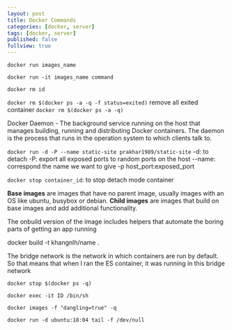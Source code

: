 ```yaml
---
layout: post
title: Docker Commands
categories: [docker, server]
tags: [docker, server]
published: false
fullview: true
---
```


`docker run images_name`

`docker run -it images_name command`

`docker rm id`

`docker rm $(docker ps -a -q -f status=exited)`  remove all exited container
`docker rm $(docker ps -a -q)`

Docker Daemon - The background service running on the host that manages building, running and distributing Docker containers. The daemon is the process that runs in the operation system to which clients talk to.

`docker run -d -P --name static-site prakhar1989/static-site`
-d: to detach
-P: export all exposed ports to random ports on the host
--name: correspond the name we want to give
-p host_port:exposed_port

`docker stop container_id`: to stop detach mode container

**Base images** are images that have no parent image, usually images with an OS like ubuntu, busybox or debian.
**Child images** are images that build on base images and add additional functionality.

The onbuild version of the image includes helpers that automate the boring parts of getting an app running

docker build -t khangnlh/name .

The bridge network is the network in which containers are run by default. So that means that when I ran the ES container, it was running in this bridge network

`docker stop $(docker ps -q)`

`docker exec -it ID /bin/sh`


`docker images -f "dangling=true" -q`

`docker run -d ubuntu:18:04 tail -f /dev/null`